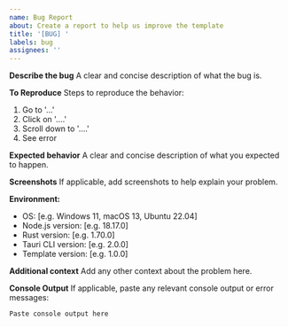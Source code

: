 ```yaml
---
name: Bug Report
about: Create a report to help us improve the template
title: '[BUG] '
labels: bug
assignees: ''
---
```


**Describe the bug**
A clear and concise description of what the bug is.

**To Reproduce**
Steps to reproduce the behavior:
1. Go to '...'
2. Click on '....'
3. Scroll down to '....'
4. See error

**Expected behavior**
A clear and concise description of what you expected to happen.

**Screenshots**
If applicable, add screenshots to help explain your problem.

**Environment:**
 - OS: [e.g. Windows 11, macOS 13, Ubuntu 22.04]
 - Node.js version: [e.g. 18.17.0]
 - Rust version: [e.g. 1.70.0]
 - Tauri CLI version: [e.g. 2.0.0]
 - Template version: [e.g. 1.0.0]

**Additional context**
Add any other context about the problem here.

**Console Output**
If applicable, paste any relevant console output or error messages:
```
Paste console output here
```
